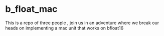 # b_float_mac

This is a repo of three people , join us in an adventure where we break our heads on implementing a mac unit that works on bfloat16
